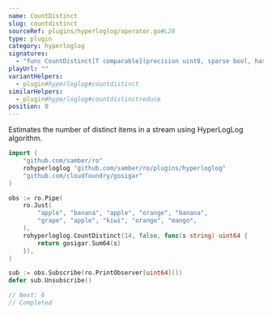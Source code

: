 ```yaml
---
name: CountDistinct
slug: countdistinct
sourceRef: plugins/hyperloglog/operator.go#L28
type: plugin
category: hyperloglog
signatures:
  - "func CountDistinct[T comparable](precision uint8, sparse bool, hashFunc func(input T) uint64)"
playUrl: ""
variantHelpers:
  - plugin#hyperloglog#countdistinct
similarHelpers:
  - plugin#hyperloglog#countdistinctreduce
position: 0
---
```


Estimates the number of distinct items in a stream using HyperLogLog algorithm.

```go
import (
    "github.com/samber/ro"
    rohyperloglog "github.com/samber/ro/plugins/hyperloglog"
    "github.com/cloudfoundry/gosigar"
)

obs := ro.Pipe(
    ro.Just(
        "apple", "banana", "apple", "orange", "banana",
        "grape", "apple", "kiwi", "orange", "mango",
    ),
    rohyperloglog.CountDistinct(14, false, func(s string) uint64 {
        return gosigar.Sum64(s)
    }),
)

sub := obs.Subscribe(ro.PrintObserver[uint64]())
defer sub.Unsubscribe()

// Next: 6
// Completed
```